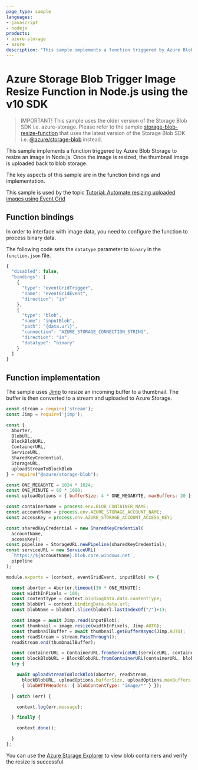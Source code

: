 ```yaml
---
page_type: sample
languages:
- javascript
- nodejs
products:
- azure-storage
- azure
description: "This sample implements a function triggered by Azure Blob Storage to resize an image in Node.js."
---
```


# Azure Storage Blob Trigger Image Resize Function in Node.js using the v10 SDK

> IMPORTANT! This sample uses the older version of the Storage Blob SDK i.e. azure-storage. Please refer to the sample [storage-blob-resize-function](https://github.com/Azure/azure-sdk-for-js/tree/master/sdk/storage/storage-blob/samples/storage-blob-resize-function) that uses the latest version of the Storage Blob SDK i.e. [@azure/storage-blob](https://www.npmjs.com/package/@azure/storage-blob) instead.

This sample implements a function triggered by Azure Blob Storage to resize an image in Node.js. Once the image is resized, the thumbnail image is uploaded back to blob storage.

The key aspects of this sample are in the function bindings and implementation.

This sample is used by the topic [Tutorial: Automate resizing uploaded images using Event Grid](https://docs.microsoft.com/en-us/azure/event-grid/resize-images-on-storage-blob-upload-event?tabs=nodejsv10#deploy-the-function-code/)

## Function bindings

In order to interface with image data, you need to configure the function to process binary data.

The following code sets the `datatype` parameter to `binary` in the `function.json` file.

```javascript
{
  "disabled": false,
  "bindings": [
    {
      "type": "eventGridTrigger",
      "name": "eventGridEvent",
      "direction": "in"
    },
    {
      "type": "blob",
      "name": "inputBlob",
      "path": "{data.url}",
      "connection": "AZURE_STORAGE_CONNECTION_STRING",
      "direction": "in",
      "datatype": "binary"
    }
  ]
}
```

## Function implementation

The sample uses [Jimp](https://github.com/oliver-moran/jimp) to resize an incoming buffer to a thumbnail. The buffer is then converted to a stream and uploaded to Azure Storage.

```javascript
const stream = require('stream');
const Jimp = require('jimp');

const {
  Aborter,
  BlobURL,
  BlockBlobURL,
  ContainerURL,
  ServiceURL,
  SharedKeyCredential,
  StorageURL,
  uploadStreamToBlockBlob
} = require("@azure/storage-blob");

const ONE_MEGABYTE = 1024 * 1024;
const ONE_MINUTE = 60 * 1000;
const uploadOptions = { bufferSize: 4 * ONE_MEGABYTE, maxBuffers: 20 };

const containerName = process.env.BLOB_CONTAINER_NAME;
const accountName = process.env.AZURE_STORAGE_ACCOUNT_NAME;
const accessKey = process.env.AZURE_STORAGE_ACCOUNT_ACCESS_KEY;

const sharedKeyCredential = new SharedKeyCredential(
  accountName,
  accessKey);
const pipeline = StorageURL.newPipeline(sharedKeyCredential);
const serviceURL = new ServiceURL(
  `https://${accountName}.blob.core.windows.net`,
  pipeline
);

module.exports = (context, eventGridEvent, inputBlob) => {  

  const aborter = Aborter.timeout(30 * ONE_MINUTE);
  const widthInPixels = 100;
  const contentType = context.bindingData.data.contentType;
  const blobUrl = context.bindingData.data.url;
  const blobName = blobUrl.slice(blobUrl.lastIndexOf("/")+1);

  const image = await Jimp.read(inputBlob);
  const thumbnail = image.resize(widthInPixels, Jimp.AUTO);
  const thumbnailBuffer = await thumbnail.getBufferAsync(Jimp.AUTO);
  const readStream = stream.PassThrough();
  readStream.end(thumbnailBuffer);

  const containerURL = ContainerURL.fromServiceURL(serviceURL, containerName);
  const blockBlobURL = BlockBlobURL.fromContainerURL(containerURL, blobName);
  try {

    await uploadStreamToBlockBlob(aborter, readStream,
      blockBlobURL, uploadOptions.bufferSize, uploadOptions.maxBuffers,
      { blobHTTPHeaders: { blobContentType: "image/*" } });

  } catch (err) {

    context.log(err.message);

  } finally {

    context.done();

  }
};
```

You can use the [Azure Storage Explorer](https://azure.microsoft.com/features/storage-explorer/) to view blob containers and verify the resize is successful.
